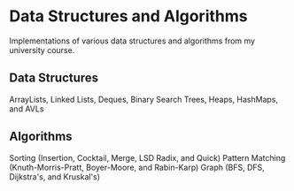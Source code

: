 # Data Structures and Algorithms
Implementations of various data structures and algorithms from my university course.
## Data Structures
ArrayLists, Linked Lists, Deques, Binary Search Trees, Heaps, HashMaps, and AVLs
## Algorithms
Sorting (Insertion, Cocktail, Merge, LSD Radix, and Quick)
Pattern Matching (Knuth-Morris-Pratt, Boyer-Moore, and Rabin-Karp)
Graph (BFS, DFS, Dijkstra's, and Kruskal's)
